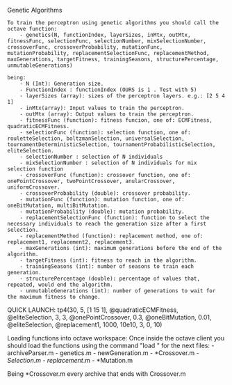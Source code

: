 Genetic Algorithms

    To train the perceptron using genetic algorithms you should call the octave function:
        - genetics(N, functionIndex, layerSizes, inMtx, outMtx, fitnessFunc, selectionFunc, selectionNumber, mixSelectionNumber, crossoverFunc, crossoverProbability, mutationFunc, mutationProbability, replacementSelectionFunc, replacementMethod, maxGenerations, targetFitness, trainingSeasons, structurePercentage, unmutableGenerations)
    
    being:
        - N (Int): Generation size.
        - FunctionIndex : functionIndex (OURS is 1 . Test with 5)
        - layerSizes (array): sizes of the perceptron layers. e.g.: [2 5 4 1]
        - inMtx(array): Input values to train the perceptron.
        - outMtx (array): Output values to train the perceptron.
        - fitnessFunc (function): fitness funcion, one of: ECMFitness, quadraticECMFitness.
        - selectionFunc (function): selection function, one of: rouletteSelection, boltzmanSelection, universalSelection, tournamentDeterministicSelection, tournamentProbabilisticSelection, eliteSelection.
        - selectionNumber : selection of N individuals
        - mixSelectionNumber : selection of N individuals for mix selection function
        - crossoverFunc (function): crossover function, one of: onePointCrossover, twoPointCrossover, anularCrossover, uniformCrossover.
        - crossoverProbability (double): crossover probability.
        - mutationFunc (function): mutation function, one of: oneBitMutation, multiBitMutation.
        - mutationProbability (double): mutation probability.
        - replacementSelectionFunc (function): function to select the necessary individuals to reach the generation size after a first selection.
        - replacementMethod (function): replacement method, one of: replacement1, replacement2, replacement3.
        - maxGenerations (int): maximum generations before the end of the algorithm.
        - targetFitness (int): fitness to reach in the algorithm.
        - trainingSeasons (int): number of seasons to train each generation.
        - structurePercentage (double): percentage of values that, repeated, would end the algorithm.
        - unmutableGenerations (int): number of generations to wait for the maximum fitness to change.

QUICK LAUNCH:
tp4(30, 5,  [1 15 1], @quadraticECMFitness, @eliteSelection, 3, 3, @onePointCrossover, 0.3, @oneBitMutation, 0.01, @eliteSelection, @replacement1, 1000, 10e10, 3, 0, 10)

    
Loading functions into octave workspace:
    Once inside the octave client you should load the functions using the command "load <files>" for the next files:
    - archiveParser.m
    - genetics.m
    - newGeneration.m
    - *Crossover.m
    - *Selection.m
    - replacement*.m
    - *Mutation.m

Being *Crossover.m every archive that ends with Crossover.m


